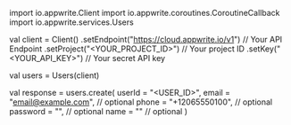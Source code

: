 import io.appwrite.Client
import io.appwrite.coroutines.CoroutineCallback
import io.appwrite.services.Users

val client = Client()
    .setEndpoint("https://cloud.appwrite.io/v1") // Your API Endpoint
    .setProject("&lt;YOUR_PROJECT_ID&gt;") // Your project ID
    .setKey("&lt;YOUR_API_KEY&gt;") // Your secret API key

val users = Users(client)

val response = users.create(
    userId = "<USER_ID>",
    email = "email@example.com", // optional
    phone = "+12065550100", // optional
    password = "", // optional
    name = "<NAME>" // optional
)
